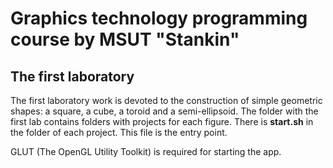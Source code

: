 # Graphics technology programming course by MSUT "Stankin"
## The first laboratory
The first laboratory work is devoted to the construction of simple geometric shapes: a square, a cube, a toroid and a semi-ellipsoid. The folder with the first lab contains folders with projects for each figure. There is **start.sh** in the folder of each project. This file is the entry point. 

GLUT (The OpenGL Utility Toolkit) is required for starting the app.
